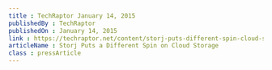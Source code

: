 ```yaml
---
title : TechRaptor January 14, 2015
publishedBy : TechRaptor
publishedOn : January 14, 2015
link : https://techraptor.net/content/storj-puts-different-spin-cloud-storage
articleName : Storj Puts a Different Spin on Cloud Storage
class : pressArticle
---
```


